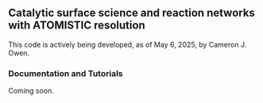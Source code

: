 ## Catalytic surface science and reaction networks with ATOMISTIC resolution

This code is actively being developed, as of May 6, 2025, by Cameron J. Owen.


### Documentation and Tutorials

Coming soon.
